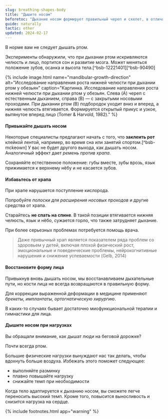 ```yaml
---
slug: breathing-shapes-body
title: "Дышите носом"
beforetoc: "Дыхание носом формирует правильный череп и скелет, в отличие от дыхания ртом."
guide: naturally
tactic: other
updated: 2024-02-17
---
```

В норме вам не следует дышать ртом.

Эксперименты обнаружили, что при дыхании ртом искривляются челюсть и лицо, портится сон и развитие мозга. Может меняться положение зубов, осанка и высота тела.[^bsb-12221401][^bsb-90490]

{% include image.html name="mandibular-growth-direction" alt="Исследование направления роста нижней челюсти при дыхании ртом у обезьян" caption="Картинка. Исследование направления роста нижней челюсти при дыхании ртом у обезьян. Слева (A) череп с естественным дыханием, справа (B) — с закрытыми носовыми проходами. При дыхании ртом (B) подбородок уходит вниз и вперед, а нижняя челюсть втягивается. Формируется открытый прикус и узкое, вытянутое вперед лицо (Tomer & Harvold, 1982)." %}

#### Привыкайте дышать носом

Некоторые специалисты предлагают начать с того, что **заклеить рот** клейкой лентой, например, во время сна или занятий спортом.[^bsb-mckeown] У вас не будет другого выхода, как дышать носом. Аналогичный эффект дает *ремень против храпа*.

Сохраняйте естественное положение: губы вместе, зубы врозь, язык прижимается к верхнему нёбу и не касается зубов.

#### Избавьтесь от храпа

При храпе нарушается поступление кислорода.

Попробуйте *полоски для расширения носовых проходов* и другие средства от храпа.

Старайтесь **не спать на спине**. В такой позиции втягивается нижняя челюсть, язык и нёбо, сужается горло, что также затрудняет дыхание.

При более серьезных проблемах потребуется помощь врача.

> Даже привычный храп является показателем ряда проблем со здоровьем у детей, включая плохой физический рост, эмоциональные и поведенческие проблемы, нейрокогнитивные нарушения и снижение успеваемости (Gelb, 2014)

#### Восстановите форму лица

Привыкнув вновь дышать носом, мы восстанавливаем дыхательные пути, но кости лица не всегда возвращаются в правильную форму.

Для коррекции выраженной деформации в медицине применяют *брекеты, имплантаты, ортогнатическую хирургию*.

В каких-то случаях бывает достаточно миофункциональной терапии и гимнастики для лица.

#### Дышите носом при нагрузках

Вы обращали внимание, как дышат люди на беговой дорожке?

Почти всегда ртом.

Большие физические нагрузки вынуждают нас так делать, чтобы вдохнуть больше воздуха. Избежать этого поможет следующее:

- выполняйте разминку
- плавно повышайте нагрузку
- снижайте темп при необходимости

Когда тело адаптируется к дыханию носом, вы сможете легче переносить высокий темп. Кроме того, повысится выносливость и снизится нагрузка на сердце.

{% include footnotes.html app="warning" %}
